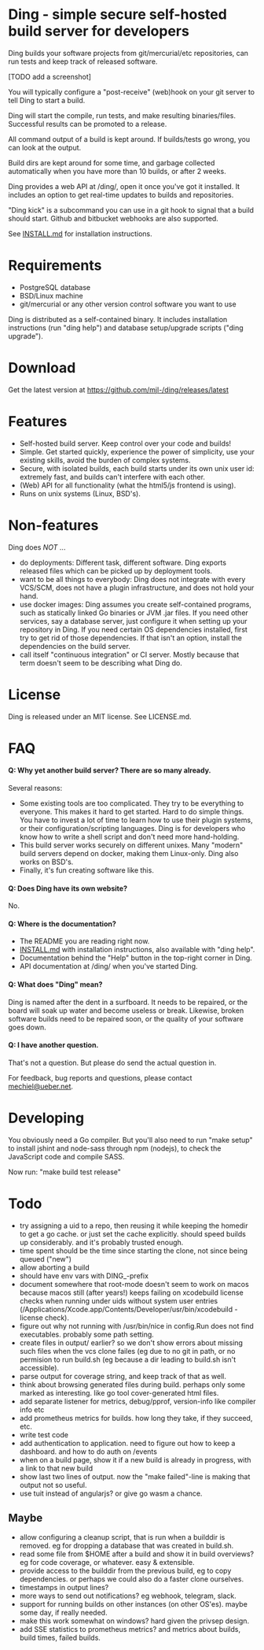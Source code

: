 # Ding - simple secure self-hosted build server for developers

Ding builds your software projects from git/mercurial/etc repositories,
can run tests and keep track of released software.

[TODO add a screenshot]

You will typically configure a "post-receive" (web)hook on your git
server to tell Ding to start a build.

Ding will start the compile, run tests, and make resulting
binaries/files.  Successful results can be promoted to a release.

All command output of a build is kept around. If builds/tests go
wrong, you can look at the output.

Build dirs are kept around for some time, and garbage collected
automatically when you have more than 10 builds, or after 2 weeks.

Ding provides a web API at /ding/, open it once you've got it
installed. It includes an option to get real-time updates to builds
and repositories.

"Ding kick" is a subcommand you can use in a git hook to signal
that a build should start. Github and bitbucket webhooks are also
supported.

See [INSTALL.md](INSTALL.md) for installation instructions.


# Requirements

- PostgreSQL database
- BSD/Linux machine
- git/mercurial or any other version control software you want to use

Ding is distributed as a self-contained binary. It includes
installation instructions (run "ding help") and database setup/upgrade
scripts ("ding upgrade").


# Download

Get the latest version at https://github.com/mjl-/ding/releases/latest


# Features

- Self-hosted build server. Keep control over your code and builds!
- Simple. Get started quickly, experience the power of simplicity,
use your existing skills, avoid the burden of complex systems.
- Secure, with isolated builds, each build starts under its own
unix user id: extremely fast, and builds can't interfere with each
other.
- (Web) API for all functionality (what the html5/js frontend is using).
- Runs on unix systems (Linux, BSD's).


# Non-features

Ding does _NOT_ ...

- do deployments: Different task, different software. Ding exports
released files which can be picked up by deployment tools.
- want to be all things to everybody: Ding does not integrate with
every VCS/SCM, does not have a plugin infrastructure, and does not
hold your hand.
- use docker images: Ding assumes you create self-contained programs,
such as statically linked Go binaries or JVM .jar files. If you
need other services, say a database server, just configure it when
setting up your repository in Ding. If you need certain OS dependencies
installed, first try to get rid of those dependencies. If that isn't
an option, install the dependencies on the build server.
- call itself "continuous integration" or CI server. Mostly
because that term doesn't seem to be describing what Ding do.


# License

Ding is released under an MIT license. See LICENSE.md.


# FAQ

#### Q: Why yet another build server? There are so many already.

Several reasons:
- Some existing tools are too complicated. They try to be everything
to everyone. This makes it hard to get started. Hard to do simple
things. You have to invest a lot of time to learn how to use their
plugin systems, or their configuration/scripting languages. Ding
is for developers who know how to write a shell script and don't
need more hand-holding.
- This build server works securely on different unixes. Many "modern"
build servers depend on docker, making them Linux-only. Ding also
works on BSD's.
- Finally, it's fun creating software like this.

#### Q: Does Ding have its own website?

No.

#### Q:  Where is the documentation?

- The README you are reading right now.
- [INSTALL.md](INSTALL.md) with installation instructions, also
available with "ding help".
- Documentation behind the "Help" button in the top-right corner
in Ding.
- API documentation at /ding/ when you've started Ding.

#### Q: What does "Ding" mean?

Ding is named after the dent in a surfboard. It needs to be repaired,
or the board will soak up water and become useless or break. Likewise,
broken software builds need to be repaired soon, or the quality of
your software goes down.

#### Q: I have another question.

That's not a question. But please do send the actual question in.


For feedback, bug reports and questions, please contact mechiel@ueber.net.


# Developing

You obviously need a Go compiler.  But you'll also need to run "make
setup" to install jshint and node-sass through npm (nodejs), to
check the JavaScript code and compile SASS.

Now run: "make build test release"


# Todo

- try assigning a uid to a repo, then reusing it while keeping the homedir to get a go cache. or just set the cache explicitly. should speed builds up considerably. and it's probably trusted enough.
- time spent should be the time since starting the clone, not since being queued ("new")
- allow aborting a build
- should have env vars with DING_-prefix
- document somewhere that root-mode doesn't seem to work on macos because macos still (after years!) keeps failing on xcodebuild license checks when running under uids without system user entries (/Applications/Xcode.app/Contents/Developer/usr/bin/xcodebuild -license check).
- figure out why not running with /usr/bin/nice in config.Run does not find executables. probably some path setting.
- create files in output/ earlier? so we don't show errors about missing such files when the vcs clone failes (eg due to no git in path, or no permision to run build.sh (eg because a dir leading to build.sh isn't accessible).
- parse output for coverage string, and keep track of that as well.
- think about browsing generated files during build. perhaps only some marked as interesting. like go tool cover-generated html files.
- add separate listener for metrics, debug/pprof, version-info like compiler info etc
- add prometheus metrics for builds. how long they take, if they succeed, etc.
- write test code
- add authentication to application. need to figure out how to keep a dashboard. and how to do auth on /events
- when on a build page, show it if a new build is already in progress, with a link to that new build
- show last two lines of output. now the "make failed"-line is making that output not so useful.
- use tuit instead of angularjs? or give go wasm a chance.

## Maybe
- allow configuring a cleanup script, that is run when a builddir is removed. eg for dropping a database that was created in build.sh.
- read some file from $HOME after a build and show it in build overviews? eg for code coverage, or whatever. easy & extensible.
- provide access to the builddir from the previous build, eg to copy dependencies. or perhaps we could also do a faster clone ourselves.
- timestamps in output lines?
- more ways to send out notifications? eg webhook, telegram, slack.
- support for running builds on other instances (on other OS'es). maybe some day, if really needed.
- make this work somewhat on windows? hard given the privsep design.
- add SSE statistics to prometheus metrics?  and metrics about builds, build times, failed builds.
